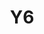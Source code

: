 ---
basin: 'No'
cudn: true
floor: First
grade: 5
images:
- /room_database/images/noc/y6_1.jpg
- /room_database/images/noc/y6_2.jpg
- /room_database/images/noc/y6_3.jpg
- /room_database/images/noc/y6_4.jpg
- /room_database/images/noc/y6_5.jpg
living_room: 'No'
location: North Court
name: Y6
network: Wired and Wireless
title: Y6
---